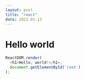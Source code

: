 ```yaml
---
layout: post
title: "react"
date: 2021-01-13
---
```


# Hello world

```js
ReactDOM.render(
  <h1>Hello, world!</h1>,
  document.getElementById('root')
);
```